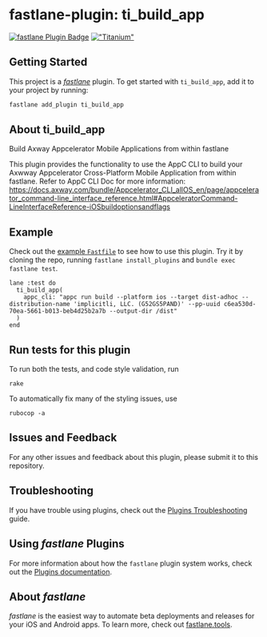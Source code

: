 # fastlane-plugin:  ti_build_app

[![fastlane Plugin Badge](https://rawcdn.githack.com/fastlane/fastlane/master/fastlane/assets/plugin-badge.svg)](https://rubygems.org/gems/fastlane-plugin-ti_build_app)
[!["Titanium"](http://www-static.appcelerator.com/badges/titanium-git-badge-sq.png)](http://www.appcelerator.com/titanium/)

## Getting Started

This project is a [_fastlane_](https://github.com/fastlane/fastlane) plugin. To get started with `ti_build_app`, add it to your project by running:

```bash
fastlane add_plugin ti_build_app
```

## About ti_build_app

Build Axway Appcelerator Mobile Applications from within fastlane

This plugin provides the functionality to use the AppC CLI to build your Axwway Appcelerator Cross-Platform Mobile Application from within fastlane. Refer to AppC CLI Doc for more information: https://docs.axway.com/bundle/Appcelerator_CLI_allOS_en/page/appcelerator_command-line_interface_reference.html#AppceleratorCommand-LineInterfaceReference-iOSbuildoptionsandflags

## Example

Check out the [example `Fastfile`](fastlane/Fastfile) to see how to use this plugin. Try it by cloning the repo, running `fastlane install_plugins` and `bundle exec fastlane test`.

```
lane :test do
  ti_build_app(
    appc_cli: "appc run build --platform ios --target dist-adhoc --distribution-name 'implicitli, LLC. (G52GS5PAND)' --pp-uuid c6ea530d-70ea-5661-b013-beb4d25b2a7b --output-dir /dist"
  )
end
```

## Run tests for this plugin

To run both the tests, and code style validation, run

```
rake
```

To automatically fix many of the styling issues, use
```
rubocop -a
```

## Issues and Feedback

For any other issues and feedback about this plugin, please submit it to this repository.

## Troubleshooting

If you have trouble using plugins, check out the [Plugins Troubleshooting](https://docs.fastlane.tools/plugins/plugins-troubleshooting/) guide.

## Using _fastlane_ Plugins

For more information about how the `fastlane` plugin system works, check out the [Plugins documentation](https://docs.fastlane.tools/plugins/create-plugin/).

## About _fastlane_

_fastlane_ is the easiest way to automate beta deployments and releases for your iOS and Android apps. To learn more, check out [fastlane.tools](https://fastlane.tools).
